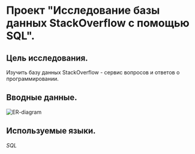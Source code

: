 # Проект "Исследование базы данных StackOverflow с помощью SQL". #

## Цель исследования. ##  

 Изучить базу данных StackOverflow - сервис вопросов и ответов о программировании. 
     
## Вводные данные. ##

![ER-diagram]()
  
## Используемые языки. ##

*SQL*
